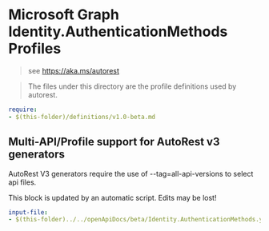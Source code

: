 # Microsoft Graph Identity.AuthenticationMethods Profiles

> see https://aka.ms/autorest

> The files under this directory are the profile definitions used by autorest.

``` yaml
require:
- $(this-folder)/definitions/v1.0-beta.md

```

## Multi-API/Profile support for AutoRest v3 generators

AutoRest V3 generators require the use of --tag=all-api-versions to select api files.

This block is updated by an automatic script. Edits may be lost!

``` yaml $(tag) == 'all-api-versions' /* autogenerated */
input-file:
- $(this-folder)../../openApiDocs/beta/Identity.AuthenticationMethods.yml

```
